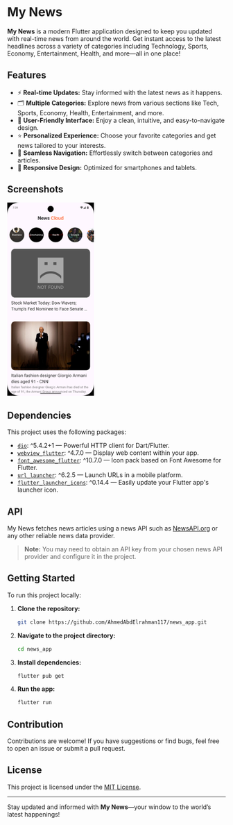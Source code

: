 # My News

**My News** is a modern Flutter application designed to keep you updated with real-time news from around the world. Get instant access to the latest headlines across a variety of categories including Technology, Sports, Economy, Entertainment, Health, and more—all in one place!

## Features

- ⚡ **Real-time Updates:** Stay informed with the latest news as it happens.
- 🗂️ **Multiple Categories:** Explore news from various sections like Tech, Sports, Economy, Health, Entertainment, and more.
- 🎨 **User-Friendly Interface:** Enjoy a clean, intuitive, and easy-to-navigate design.
- ⭐ **Personalized Experience:** Choose your favorite categories and get news tailored to your interests.
- 🔄 **Seamless Navigation:** Effortlessly switch between categories and articles.
- 📱 **Responsive Design:** Optimized for smartphones and tablets.

## Screenshots

<img src="assets/Screenshot_1757090359.png" width=200px>

## Dependencies

This project uses the following packages:

- [`dio`](https://pub.dev/packages/dio): ^5.4.2+1 — Powerful HTTP client for Dart/Flutter.
- [`webview_flutter`](https://pub.dev/packages/webview_flutter): ^4.7.0 — Display web content within your app.
- [`font_awesome_flutter`](https://pub.dev/packages/font_awesome_flutter): ^10.7.0 — Icon pack based on Font Awesome for Flutter.
- [`url_launcher`](https://pub.dev/packages/url_launcher): ^6.2.5 — Launch URLs in a mobile platform.
- [`flutter_launcher_icons`](https://pub.dev/packages/flutter_launcher_icons): ^0.14.4 — Easily update your Flutter app's launcher icon.

## API

My News fetches news articles using a news API such as [NewsAPI.org](https://newsapi.org/) or any other reliable news data provider.

> **Note:** You may need to obtain an API key from your chosen news API provider and configure it in the project.

## Getting Started

To run this project locally:

1. **Clone the repository:**
   ```bash
   git clone https://github.com/AhmedAbdElrahman117/news_app.git
   ```
2. **Navigate to the project directory:**
   ```bash
   cd news_app
   ```
3. **Install dependencies:**
   ```bash
   flutter pub get
   ```
4. **Run the app:**
   ```bash
   flutter run
   ```

## Contribution

Contributions are welcome! If you have suggestions or find bugs, feel free to open an issue or submit a pull request.

## License

This project is licensed under the [MIT License](LICENSE).

---

Stay updated and informed with **My News**—your window to the world’s latest happenings!
